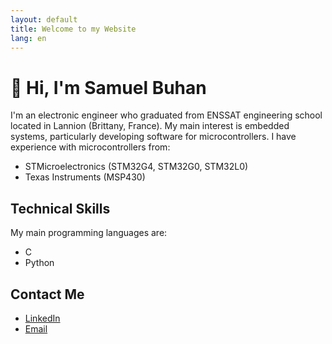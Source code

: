```yaml
---
layout: default
title: Welcome to my Website
lang: en
---
```


# 👋 Hi, I'm Samuel Buhan

I'm an electronic engineer who graduated from ENSSAT engineering school located in Lannion (Brittany, France). My main interest is embedded systems, particularly developing software for microcontrollers. I have experience with microcontrollers from:

- STMicroelectronics (STM32G4, STM32G0, STM32L0)
- Texas Instruments (MSP430)

## Technical Skills

My main programming languages are:
- C
- Python

## Contact Me

- [<i class="fab fa-linkedin"></i> LinkedIn](https://www.linkedin.com/in/samuel-buhan-798529175)
- [<i class="fa fa-envelope"></i> Email](mailto:samuelbuhan@gmail.com)